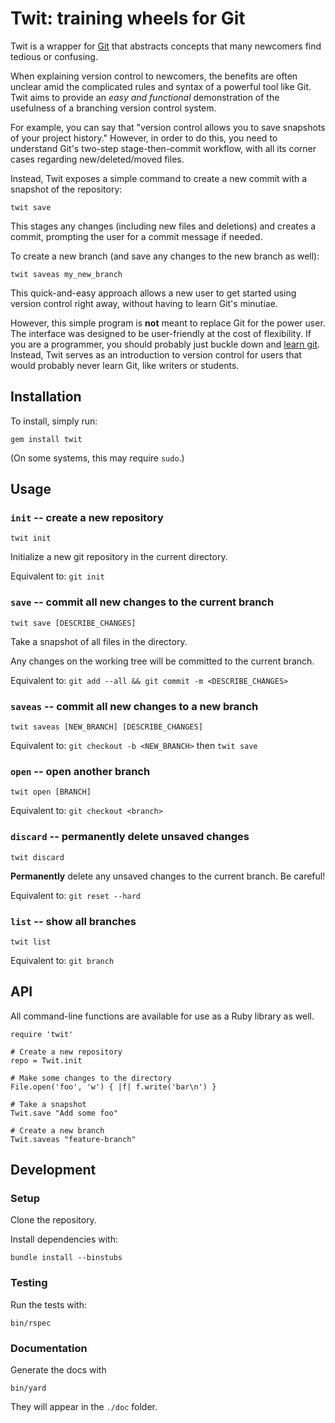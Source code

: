 # Twit: training wheels for Git

Twit is a wrapper for [Git](http://git-scm.com) that abstracts concepts that
many newcomers find tedious or confusing.

When explaining version control to newcomers, the benefits are often unclear
amid the complicated rules and syntax of a powerful tool like Git. Twit aims to
provide an *easy and functional* demonstration of the usefulness of a branching
version control system.

For example, you can say that "version control allows you to save snapshots of
your project history." However, in order to do this, you need to understand
Git's two-step stage-then-commit workflow, with all its corner cases regarding
new/deleted/moved files.

Instead, Twit exposes a simple command to create a new commit with a snapshot
of the repository:

    twit save

This stages any changes (including new files and deletions) and creates a
commit, prompting the user for a commit message if needed.

To create a new branch (and save any changes to the new branch as well):

    twit saveas my_new_branch

This quick-and-easy approach allows a new user to get started using version
control right away, without having to learn Git's minutiae.

However, this simple program is **not** meant to replace Git for the power
user. The interface was designed to be user-friendly at the cost of
flexibility. If you are a programmer, you should probably just buckle down and
[learn git](http://gitref.org). Instead, Twit serves as an introduction to
version control for users that would probably never learn Git, like writers or
students.

## Installation

To install, simply run:

    gem install twit

(On some systems, this may require `sudo`.)

## Usage

### `init` -- create a new repository

    twit init

Initialize a new git repository in the current directory.

Equivalent to: `git init`

### `save` -- commit all new changes to the current branch

    twit save [DESCRIBE_CHANGES]

Take a snapshot of all files in the directory.

Any changes on the working tree will be committed to the current branch.

Equivalent to: `git add --all && git commit -m <DESCRIBE_CHANGES>`

### `saveas` -- commit all new changes to a new branch

    twit saveas [NEW_BRANCH] [DESCRIBE_CHANGES]

Equivalent to: `git checkout -b <NEW_BRANCH>` then `twit save`

### `open` -- open another branch

    twit open [BRANCH]

Equivalent to: `git checkout <branch>`

### `discard` -- permanently delete unsaved changes

    twit discard

**Permanently** delete any unsaved changes to the current branch. Be careful!

Equivalent to: `git reset --hard`

### `list` -- show all branches

    twit list

Equivalent to: `git branch`

## API

All command-line functions are available for use as a Ruby library as well.

    require 'twit'

    # Create a new repository
    repo = Twit.init

    # Make some changes to the directory
    File.open('foo', 'w') { |f| f.write('bar\n') }

    # Take a snapshot
    Twit.save "Add some foo"

    # Create a new branch
    Twit.saveas "feature-branch"

## Development

### Setup

Clone the repository.

Install dependencies with:

    bundle install --binstubs

### Testing

Run the tests with:

    bin/rspec

### Documentation

Generate the docs with

    bin/yard

They will appear in the `./doc` folder.
